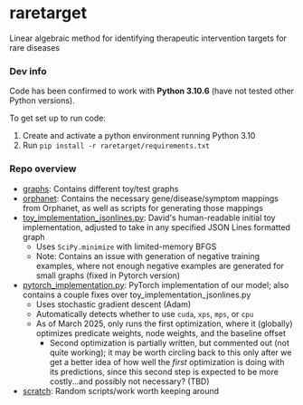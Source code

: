 # raretarget
Linear algebraic method for identifying therapeutic intervention targets for rare diseases


### Dev info

Code has been confirmed to work with **Python 3.10.6** (have not tested other Python versions).

To get set up to run code:

1. Create and activate a python environment running Python 3.10
2. Run `pip install -r raretarget/requirements.txt`


### Repo overview

* [graphs](/graphs): Contains different toy/test graphs
* [orphanet](/orphanet): Contains the necessary gene/disease/symptom mappings from Orphanet, as well as scripts for generating those mappings
* [toy_implementation_jsonlines.py](/toy_implementation_jsonlines.py): David's human-readable initial toy implementation, adjusted to take in any specified JSON Lines formatted graph
  * Uses `SciPy.minimize` with limited-memory BFGS
  * Note: Contains an issue with generation of negative training examples, where not enough negative examples are generated for small graphs (fixed in Pytorch version)
* [pytorch_implementation.py](/pytorch_implementation.py): PyTorch implementation of our model; also contains a couple fixes over toy_implementation_jsonlines.py
  * Uses stochastic gradient descent (Adam)
  * Automatically detects whether to use `cuda`, `xps`, `mps`, or `cpu`
  * As of March 2025, only runs the first optimization, where it (globally) optimizes predicate weights, node weights, and the baseline offset
    * Second optimization is partially written, but commented out (not quite working); it may be worth circling back to this only after we get a better idea of how well the _first_ optimization is doing with its predictions, since this second step is expected to be more costly...and possibly not necessary? (TBD)
* [scratch](/scratch): Random scripts/work worth keeping around



